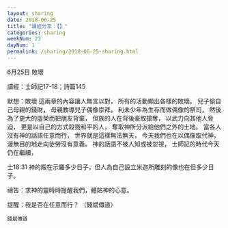 ```yaml
---
layout: sharing
date: 2018-06-25
title: "讀經分享：【】"
categories: sharing
weekNum: 23
dayNum: 1
permalink: /sharing/2018-06-25-sharing.html
---
```


6月25日 敗壞

讀經：士師記17-18；詩篇145

默想：敗壞
這兩章的內容讓人無言以對，
所有的活動顯出各樣的敗壞。
兒子偷自己母親的錢財，
母親教導兒子偶像崇拜，
利未少年為生存而做偶像的祭司，
然後為了更大的虛榮而把朋友背棄，
但族的人在背後豪取搶奪，
以武力向其他人脅迫，
更是以自己的方式殺戮和平的人，
奪取神所分派給他們之外的土地。 
當各人沒有神的話語任意而行，
世界就是這樣無法無天，
今天我們也在以偶像取代神， 
漫無目的地走向徒勞沒有意義。
神的話語不被人知或被忽視，
士師記的時代今天仍在繼續，

士18:31 神的殿在示羅多少日子，但人為自己設立米迦所雕刻的像也在但多少日子。

禱告：求神的靈時時提醒我們，體貼神的心意。

提醒：我是否在任意而行？
（錢斌傳道）


`錢斌傳道`
